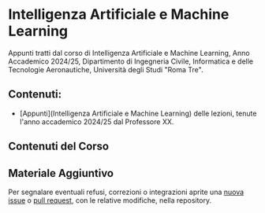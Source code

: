 # Intelligenza Artificiale e Machine Learning
Appunti tratti dal corso di Intelligenza Artificiale e Machine Learning, Anno Accademico 2024/25, Dipartimento di Ingegneria Civile, Informatica e delle Tecnologie Aeronautiche, Università degli Studi "Roma Tre". 

## Contenuti:
- [Appunti](Intelligenza Artificiale e Machine Learning) delle lezioni, tenute l'anno accademico 2024/25 dal Professore XX. 

## Contenuti del Corso

## Materiale Aggiuntivo
Per segnalare eventuali refusi, correzioni o integrazioni aprite una [nuova issue](https://github.com/00Darxk/Intelligenza-Artificiale-e-Machine-Learning/issues/new/choose) o [pull request](https://github.com/00Darxk/Intelligenza-Artificiale-e-Machine-Learning/pulls), con le relative modifiche, nella repository.